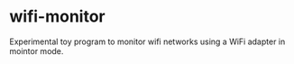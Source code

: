 # wifi-monitor

Experimental toy program to monitor wifi networks using a WiFi adapter in mointor mode.
